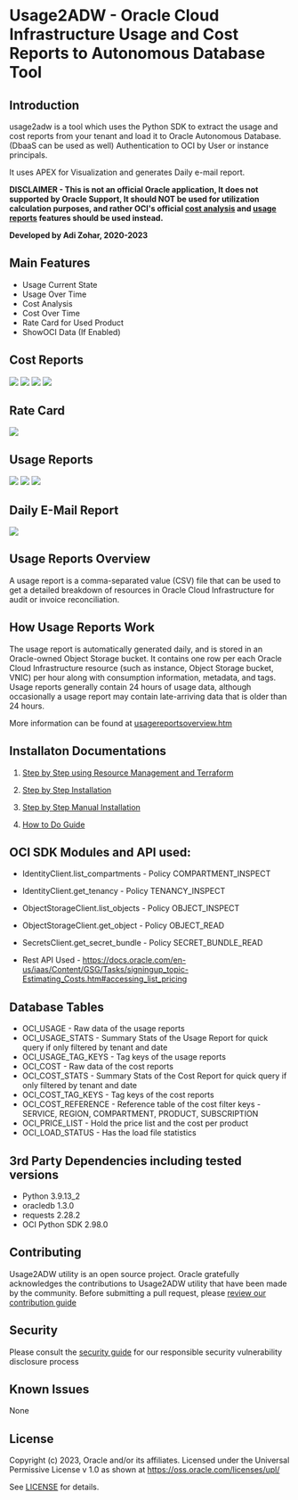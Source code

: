 # Usage2ADW - Oracle Cloud Infrastructure Usage and Cost Reports to Autonomous Database Tool

## Introduction
usage2adw is a tool which uses the Python SDK to extract the usage and cost reports from your tenant and load it to Oracle Autonomous Database. (DbaaS can be used as well)
Authentication to OCI by User or instance principals.

It uses APEX for Visualization and generates Daily e-mail report.

**DISCLAIMER - This is not an official Oracle application,  It does not supported by Oracle Support, It should NOT be used for utilization calculation purposes, and rather OCI's official
[cost analysis](https://docs.oracle.com/en-us/iaas/Content/Billing/Concepts/costanalysisoverview.htm) 
and [usage reports](https://docs.oracle.com/en-us/iaas/Content/Billing/Concepts/usagereportsoverview.htm) features should be used instead.**

**Developed by Adi Zohar, 2020-2023**

## Main Features
- Usage Current State
- Usage Over Time
- Cost Analysis
- Cost Over Time
- Rate Card for Used Product
- ShowOCI Data (If Enabled)

## Cost Reports
![](img/screen_4.png)
![](img/screen_5.png)
![](img/screen_6.png)
![](img/screen_7.png)

## Rate Card
![](img/screen_8.png)

## Usage Reports
![](img/screen_1.png)
![](img/screen_2.png)
![](img/screen_3.png)

## Daily E-Mail Report
![](img/report_05.png)

## Usage Reports Overview
A usage report is a comma-separated value (CSV) file that can be used to get a detailed breakdown of resources in Oracle Cloud Infrastructure for audit or invoice reconciliation.

## How Usage Reports Work
The usage report is automatically generated daily, and is stored in an Oracle-owned Object Storage bucket. It contains one row per each Oracle Cloud Infrastructure resource (such as instance, Object Storage bucket, VNIC) per hour along with consumption information, metadata, and tags. Usage reports generally contain 24 hours of usage data, although occasionally a usage report may contain late-arriving data that is older than 24 hours.

More information can be found at [usagereportsoverview.htm](https://docs.cloud.oracle.com/en-us/iaas/Content/Billing/Concepts/usagereportsoverview.htm)

## Installaton Documentations

1. [Step by Step using Resource Management and Terraform](step_by_step_terraform.md)

2. [Step by Step Installation](step_by_step_installation.md)

3. [Step by Step Manual Installation](step_by_step_manual_installation.md)

4. [How to Do Guide](step_by_step_howto.md)

## OCI SDK Modules and API used:

- IdentityClient.list_compartments - Policy COMPARTMENT_INSPECT
- IdentityClient.get_tenancy       - Policy TENANCY_INSPECT
- ObjectStorageClient.list_objects - Policy OBJECT_INSPECT
- ObjectStorageClient.get_object   - Policy OBJECT_READ
- SecretsClient.get_secret_bundle  - Policy SECRET_BUNDLE_READ

- Rest API Used - https://docs.oracle.com/en-us/iaas/Content/GSG/Tasks/signingup_topic-Estimating_Costs.htm#accessing_list_pricing


## Database Tables

- OCI_USAGE - Raw data of the usage reports
- OCI_USAGE_STATS - Summary Stats of the Usage Report for quick query if only filtered by tenant and date
- OCI_USAGE_TAG_KEYS - Tag keys of the usage reports
- OCI_COST - Raw data of the cost reports
- OCI_COST_STATS - Summary Stats of the Cost Report for quick query if only filtered by tenant and date
- OCI_COST_TAG_KEYS - Tag keys of the cost reports
- OCI_COST_REFERENCE - Reference table of the cost filter keys - SERVICE, REGION, COMPARTMENT, PRODUCT, SUBSCRIPTION
- OCI_PRICE_LIST - Hold the price list and the cost per product 
- OCI_LOAD_STATUS - Has the load file statistics

## 3rd Party Dependencies including tested versions

- Python 3.9.13_2
- oracledb 1.3.0
- requests 2.28.2
- OCI Python SDK 2.98.0

## Contributing

Usage2ADW utility is an open source project.
Oracle gratefully acknowledges the contributions to Usage2ADW utility that have been made by the community.
Before submitting a pull request, please [review our contribution guide](./CONTRIBUTING.md)

## Security

Please consult the [security guide](./SECURITY.md) for our responsible security vulnerability disclosure process

## Known Issues
None

## License

Copyright (c) 2023, Oracle and/or its affiliates. 
Licensed under the Universal Permissive License v 1.0 as shown at  https://oss.oracle.com/licenses/upl/ 

See [LICENSE](./LICENSE.txt) for details.

